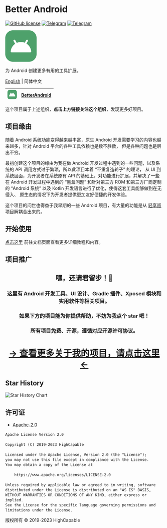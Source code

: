 # Better Android

[![GitHub license](https://img.shields.io/github/license/BetterAndroid/BetterAndroid?color=blue)](https://github.com/BetterAndroid/BetterAndroid/blob/main/LICENSE)
[![Telegram](https://img.shields.io/badge/discussion-Telegram-blue.svg?logo=telegram)](https://t.me/BetterAndroid)
[![Telegram](https://img.shields.io/badge/discussion%20dev-Telegram-blue.svg?logo=telegram)](https://t.me/HighCapable_Dev)

<img src="https://github.com/BetterAndroid/.github/blob/main/img-src/logo.png?raw=true" width = "100" height = "100" alt="LOGO"/>

为 Android 创建更多有用的工具扩展。

[English](README.md) | 简体中文

| <img src="https://github.com/BetterAndroid/.github/blob/main/img-src/logo.png?raw=true" width = "30" height = "30" alt="LOGO"/> | [BetterAndroid](https://github.com/BetterAndroid) |
|---------------------------------------------------------------------------------------------------------------------------------|---------------------------------------------------|

这个项目属于上述组织，**点击上方链接关注这个组织**，发现更多好项目。

## 项目缘由

随着 Android 系统功能变得越来越丰富，原生 Android 开发需要学习的内容也越来越多，针对 Android 平台的各种工具依赖也是数不胜数，
但是各种问题也是层出不穷。

最初创建这个项目的缘由为我在做 Android 开发过程中遇到的一些问题，以及系统的 API 调用方式过于繁琐，所以此项目本着 “不重复造轮子” 的理论，
从 UI 到系统层面，为开发者在系统原有 API 的基础上，对功能进行扩展，并解决了一些在 Android 开发过程中遇到的 “黑盒问题” 和针对第三方
ROM 和第三方厂商定制的 “Android 系统” 以及 Kotlin 开发语言进行了优化，使得这套工具能够做到在无侵入、
原生态的情况下为开发者提供更加友好便捷的开发体验。

这个项目的问世也得益于我早期的一些 Android 项目，有大量的功能是从 [轻享阅](https://github.com/PureReader) 项目解耦合出来的。

## 开始使用

[点击这里](https://betterandroid.github.io/BetterAndroid) 前往文档页面查看更多详细教程和内容。

## 项目推广

<!--suppress HtmlDeprecatedAttribute -->
<div align="center">
    <h2>嘿，还请君留步！👋</h2>
    <h3>这里有 Android 开发工具、UI 设计、Gradle 插件、Xposed 模块和实用软件等相关项目。</h3>
    <h3>如果下方的项目能为你提供帮助，不妨为我点个 star 吧！</h3>
    <h3>所有项目免费、开源，遵循对应开源许可协议。</h3>
    <h1><a href="https://github.com/fankes/fankes/blob/main/project-promote/README-zh-CN.md">→ 查看更多关于我的项目，请点击这里 ←</a></h1>
</div>

## Star History

![Star History Chart](https://api.star-history.com/svg?repos=BetterAndroid/BetterAndroid&type=Date)

## 许可证

- [Apache-2.0](https://www.apache.org/licenses/LICENSE-2.0)

```
Apache License Version 2.0

Copyright (C) 2019-2023 HighCapable

Licensed under the Apache License, Version 2.0 (the "License");
you may not use this file except in compliance with the License.
You may obtain a copy of the License at

    https://www.apache.org/licenses/LICENSE-2.0

Unless required by applicable law or agreed to in writing, software
distributed under the License is distributed on an "AS IS" BASIS,
WITHOUT WARRANTIES OR CONDITIONS OF ANY KIND, either express or implied.
See the License for the specific language governing permissions and
limitations under the License.
```

版权所有 © 2019-2023 HighCapable